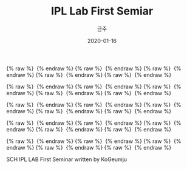 ﻿---
title : "IPL Lab First Semiar"
author : "금주"
#categories : - Seminar
date: "2020-01-16"
---

{% raw %} <img src="https://github.com/bcloved/bcloved.github.io/blob/master/assets/images/seminar_1/1.PNG" alt=""> {% endraw %}
{% raw %} <img src="https://github.com/bcloved/bcloved.github.io/blob/master/assets/images/seminar_1/2.PNG" alt=""> {% endraw %}
{% raw %} <img src="https://github.com/bcloved/bcloved.github.io/blob/master/assets/images/seminar_1/3.PNG" alt=""> {% endraw %}
{% raw %} <img src="https://github.com/bcloved/bcloved.github.io/blob/master/assets/images/seminar_1/4.PNG" alt=""> {% endraw %}
{% raw %} <img src="https://github.com/bcloved/bcloved.github.io/blob/master/assets/images/seminar_1/5.PNG" alt=""> {% endraw %}

{% raw %} <img src="https://github.com/bcloved/bcloved.github.io/blob/master/assets/images/seminar_1/6.PNG" alt=""> {% endraw %}
{% raw %} <img src="https://github.com/bcloved/bcloved.github.io/blob/master/assets/images/seminar_1/7.PNG" alt=""> {% endraw %}
{% raw %} <img src="https://github.com/bcloved/bcloved.github.io/blob/master/assets/images/seminar_1/8.PNG" alt=""> {% endraw %}
{% raw %} <img src="https://github.com/bcloved/bcloved.github.io/blob/master/assets/images/seminar_1/9.PNG" alt=""> {% endraw %}
{% raw %} <img src="https://github.com/bcloved/bcloved.github.io/blob/master/assets/images/seminar_1/10.PNG" alt=""> {% endraw %}

{% raw %} <img src="https://github.com/bcloved/bcloved.github.io/blob/master/assets/images/seminar_1/11.PNG" alt=""> {% endraw %}
{% raw %} <img src="https://github.com/bcloved/bcloved.github.io/blob/master/assets/images/seminar_1/12.PNG" alt=""> {% endraw %}
{% raw %} <img src="https://github.com/bcloved/bcloved.github.io/blob/master/assets/images/seminar_1/13.PNG" alt=""> {% endraw %}
{% raw %} <img src="https://github.com/bcloved/bcloved.github.io/blob/master/assets/images/seminar_1/14.PNG" alt=""> {% endraw %}
{% raw %} <img src="https://github.com/bcloved/bcloved.github.io/blob/master/assets/images/seminar_1/15.PNG" alt=""> {% endraw %}

{% raw %} <img src="https://github.com/bcloved/bcloved.github.io/blob/master/assets/images/seminar_1/16.PNG" alt=""> {% endraw %}
{% raw %} <img src="https://github.com/bcloved/bcloved.github.io/blob/master/assets/images/seminar_1/17.PNG" alt=""> {% endraw %}
{% raw %} <img src="https://github.com/bcloved/bcloved.github.io/blob/master/assets/images/seminar_1/18.PNG" alt=""> {% endraw %}
{% raw %} <img src="https://github.com/bcloved/bcloved.github.io/blob/master/assets/images/seminar_1/19.PNG" alt=""> {% endraw %}
{% raw %} <img src="https://github.com/bcloved/bcloved.github.io/blob/master/assets/images/seminar_1/20.PNG" alt=""> {% endraw %}

{% raw %} <img src="https://github.com/bcloved/bcloved.github.io/blob/master/assets/images/seminar_1/21.PNG" alt=""> {% endraw %}
{% raw %} <img src="https://github.com/bcloved/bcloved.github.io/blob/master/assets/images/seminar_1/22.PNG" alt=""> {% endraw %}
{% raw %} <img src="https://github.com/bcloved/bcloved.github.io/blob/master/assets/images/seminar_1/23.PNG" alt=""> {% endraw %}
{% raw %} <img src="https://github.com/bcloved/bcloved.github.io/blob/master/assets/images/seminar_1/24.PNG" alt=""> {% endraw %}
{% raw %} <img src="https://github.com/bcloved/bcloved.github.io/blob/master/assets/images/seminar_1/25.PNG" alt=""> {% endraw %}

SCH IPL LAB First Seminar written by KoGeumju
